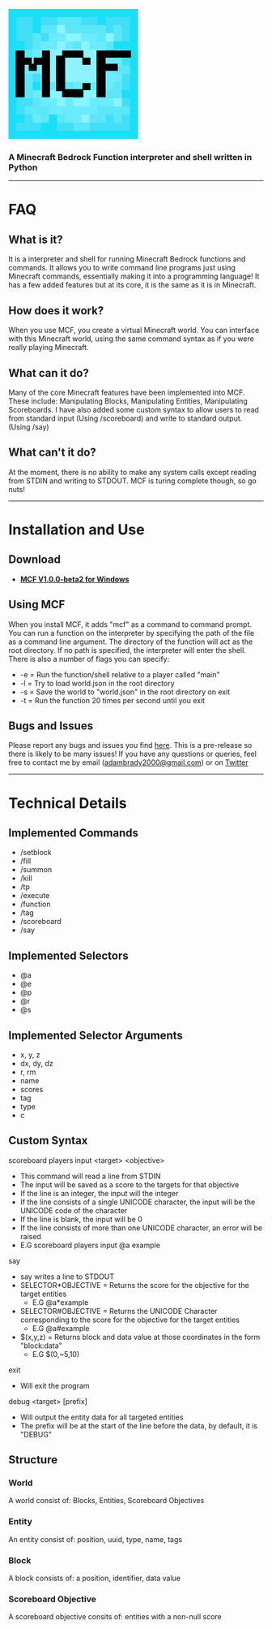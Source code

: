 ![Logo](icon.png "Logo")
### A Minecraft Bedrock Function interpreter and shell written in Python
***
# FAQ
## What is it?
It is a interpreter and shell for running Minecraft Bedrock functions and commands. It allows you to write command line programs just using Minecraft commands, essentially making it into a programming language! It has a few added features but at its core, it is the same as it is in Minecraft.

## How does it work?
When you use MCF, you create a virtual Minecraft world. You can interface with this Minecraft world, using the same command syntax as if you were really playing Minecraft.

## What can it do?
Many of the core Minecraft features have been implemented into MCF. These include: Manipulating Blocks, Manipulating Entities, Manipulating Scoreboards. I have also added some custom syntax to allow users to read from standard input (Using /scoreboard) and write to standard output. (Using /say)

## What can't it do?
At the moment, there is no ability to make any system calls except reading from STDIN and writing to STDOUT. MCF is turing complete though, so go nuts!
***
# Installation and Use
## Download 
- **[MCF V1.0.0-beta2 for Windows](https://github.com/byAdam/MCF/releases/tag/V1.0.0-beta2)**

## Using MCF
When you install MCF, it adds "mcf" as a command to command prompt. 
You can run a function on the interpreter by specifying the path of the file as a command line argument. The directory of the function will act as the root directory. If no path is specified, the interpreter will enter the shell.
There is also a number of flags you can specify:
- -e = Run the function/shell relative to a player called "main"
- -l = Try to load world.json in the root directory
- -s = Save the world to "world.json" in the root directory on exit
- -t = Run the function 20 times per second until you exit

## Bugs and Issues
Please report any bugs and issues you find [here](https://github.com/byAdam/MCF/issues). This is a pre-release so there is likely to be many issues! If you have any questions or queries, feel free to contact me by email (adambrady2000@gmail.com) or on [Twitter](https://twitter.com/byAdam_Net)
***
# Technical Details

## Implemented Commands
- /setblock
- /fill
- /summon 
- /kill
- /tp
- /execute
- /function
- /tag
- /scoreboard
- /say

## Implemented Selectors
- @a
- @e
- @p
- @r
- @s

## Implemented Selector Arguments
 - x, y, z
 - dx, dy, dz
 - r, rm
 - name
 - scores
 - tag
 - type
 - c

## Custom Syntax
scoreboard players input \<target> \<objective>
- This command will read a line from STDIN
- The input will be saved as a score to the targets for that objective
- If the line is an integer, the input will the integer
- If the line consists of a single UNICODE character, the input will be the UNICODE code of the character
- If the line is blank, the input will be 0
- If the line consists of more than one UNICODE character, an error will be raised
- E.G scoreboard players input @a example

say
- say writes a line to STDOUT
- SELECTOR\*OBJECTIVE = Returns the score for the objective for the target entities
  - E.G @a\*example
- SELECTOR#OBJECTIVE = Returns the UNICODE Character corresponding to the score for the objective for the target entities
  - E.G @a#example
- $(x,y,z) = Returns block and data value at those coordinates in the form "block:data"
  - E.G $(0,~5,10)

exit
- Will exit the program

debug \<target> \[prefix]
- Will output the entity data for all targeted entities
- The prefix will be at the start of the line before the data, by default, it is "DEBUG"

## Structure
### World
A world consist of: Blocks, Entities, Scoreboard Objectives
### Entity
An entity consist of: position, uuid, type, name, tags
### Block
A block consists of: a position, identifier, data value
### Scoreboard Objective
A scoreboard objective consits of: entities with a non-null score
